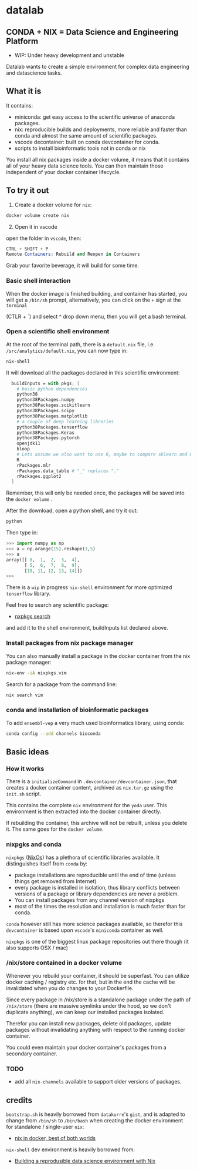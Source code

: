 # datalab 

## CONDA + NIX = Data Science and Engineering Platform

* WIP: Under heavy development and unstable

Datalab wants to create a simple environment for complex data engineering
and datascience tasks.

## What it is

It contains:

* miniconda: get easy access to the scientific universe of anaconda packages.
* nix: reproducible builds and deployments, more reliable and faster than conda and almost
       the same amount of scientific packages.
* vscode decontainer: built on conda devcontainer for conda.
* scripts to install bioinformatic tools not in conda or nix

You install all nix packages inside a docker volume, it means that it contains
all of your heavy data science tools. You can then maintain those independent of your
docker container lifecycle.

## To try it out

1. Create a docker volume for `nix`:

```bash
docker volume create nix
```

2. Open it in vscode

open the folder in `vscode`, then:

```s
CTRL + SHIFT + P
Remote Containers: Rebuild and Reopen in Containers
```

Grab your favorite beverage, it will build for some time.

### Basic shell interaction

When the docker image is finished building, and container has started,
you will get a `/bin/sh` prompt,
alternatively, you can click on the `+` sign at the `terminal`

(CTLR + \`) and select ^ drop down menu, then you will get a bash terminal.

### Open a scientific shell environment

At the root of the terminal path, there is a `default.nix` file, i.e.
`/src/analytics/default.nix`, you can now type in:

```bash
nix-shell
```

It will download all the packages declared in this scientific environment:

```nix
  buildInputs = with pkgs; [
    # basic python dependencies
    python38
    python38Packages.numpy
    python38Packages.scikitlearn
    python38Packages.scipy
    python38Packages.matplotlib
    # a couple of deep learning libraries
    python38Packages.tensorflow
    python38Packages.Keras
    python38Packages.pytorch
    openjdk11
    bloop
    # Lets assume we also want to use R, maybe to compare sklearn and R models
    R
    rPackages.mlr
    rPackages.data_table # "_" replaces "."
    rPackages.ggplot2
  ]
```

Remember, this will only be needed once, the packages will be saved into the `docker volume` .

After the download, open a python shell, and try it out:

```bash
python
```

Then type in:

```python
>>> import numpy as np
>>> a = np.arange(15).reshape(3,5)
>>> a
array([[ 0,  1,  2,  3,  4],
       [ 5,  6,  7,  8,  9],
       [10, 11, 12, 13, 14]])
>>>
```

There is a `wip` in progress `nix-shell` environment for more optimized
`tensorflow` library.

Feel free to search any scientific package:

* [nxpkgs search](https://search.nixos.org/packages)

and add it to the shell environment, buildInputs list declared above.

### Install packages from nix package manager

You can also manually install a package in the docker container from the nix package manager:

```bash
nix-env -iA nixpkgs.vim
```

Search for a package from the command line:

```bash
nix search vim
```

### conda and installation of bioinformatic packages

To add `ensembl-vep` a very much used bioinformatics library, using
conda:

```bash
conda config --add channels bioconda
```

## Basic ideas

### How it works

There is a `initializeCommand` in `.devcontainer/devcontainer.json`, that creates a
docker container content, archived as `nix.tar.gz` using the `init.sh` script.

This contains the complete `nix` environment for the `yoda` user. This environment is
then extracted into the docker container directly.

If rebuilding the container, this archive will not be rebuilt, unless you delete it.
The same goes for the `docker volume`.

### nixpgks and conda

`nixpkgs` ([NixOs](https://nixos.org/)) has a plethora of scientific libraries
available. It distinguishes itself from `conda` by:

* package installations are reproducible until the end of time (unless things get removed from Internet)
* every package is installed in isolation, thus library conflicts between
  versions of a package or library dependencies are never a problem.
* You can install packages from any channel version of nixpkgs
* most of the times the resolution and installation is much faster than for conda.

`conda` however still has more science packages available, so therefor this `devcontainer`
is based upon `vscode`'s `miniconda` container as well.

`nixpkgs` is one of the biggest linux package repositories out there though (it also
supports OSX / mac)

### /nix/store contained in a docker volume

Whenever you rebuild your container, it should be superfast. You can utilize
docker caching / registry etc. for that, but in the end the cache will be invalidated
when you do changes to your Dockerfile.

Since every package in /nix/store is a standalone package
under the path of `/nix/store` (there are massive symlinks under the hood,
so we don't duplicate anything), we can keep our installed packages
isolated.

Therefor you can install new packages, delete old packages, update
packages without invalidating anything with respect to the running
docker container.

You could even maintain your docker container's packages from a secondary
container.

### TODO

* add all `nix-channels` available to support older versions of
  packages.

## credits

`bootstrap.sh` is heavily borrowed from `datakurre`'s `gist`, and is
adapted to change from `/bin/sh` to `/bin/bash` when creating the
docker environment for standalone / single-user `nix`:

* [nix in docker, best of both worlds](https://datakurre.pandala.org/2015/11/nix-in-docker-best-of-both-worlds.html/)

`nix-shell` dev environment is heavily borrowed from:

* [Building a reprodusible data science environment with Nix](https://josephsdavid.github.io/nix.html)

